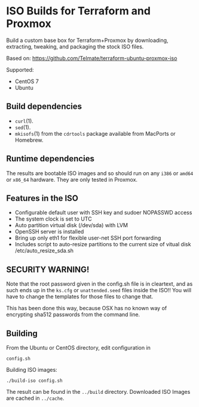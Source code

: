 ISO Builds for Terraform and Proxmox
=================================

Build a custom base box for Terraform+Proxmox by downloading, extracting,
tweaking, and packaging the stock ISO files.

Based on: https://github.com/Telmate/terraform-ubuntu-proxmox-iso

Supported:

* CentOS 7
* Ubuntu

Build dependencies
------------------

* `curl`(1).
* `sed`(1).
* `mkisofs`(1) from the `cdrtools` package available from MacPorts or
  Homebrew.

Runtime dependencies
--------------------

The results are bootable ISO images and so should run on any `i386` or
`amd64` or `x86_64` hardware.  They are only tested in Proxmox.

Features in the ISO
-------------------

* Configurable default user with SSH key and sudoer NOPASSWD access
* The system clock is set to UTC
* Auto partition virtual disk (/dev/sda) with LVM
* OpenSSH server is installed
* Bring up only eth1 for flexible user-net SSH port forwarding
* Includes script to auto-resize partitions to the current size of
  vitual disk /etc/auto_resize_sda.sh

SECURITY WARNING!
-----------------

Note that the root password given in the config.sh file is in cleartext, and as such
ends up in the `ks.cfg` or `unattended.seed` files inside the ISO!! You will have to
change the templates for those files to change that. 

This has been done this way, because OSX has no known way of encrypting sha512 passwords 
from the command line. 


Building
--------

From the Ubuntu or CentOS directory, edit configuration in

	config.sh

Building ISO images:

	./build-iso config.sh
	
The result can be found in the `../build` directory.
Downloaded ISO Images are cached in `../cache`.

